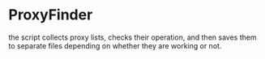 # ProxyFinder
the script collects proxy lists, checks their operation, and then saves them to separate files depending on whether they are working or not.
